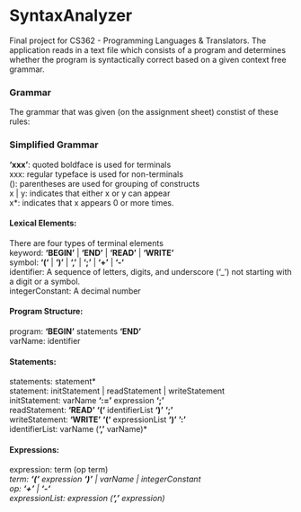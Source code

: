 # SyntaxAnalyzer
Final project for CS362 - Programming Languages &amp; Translators. The application reads in a text file which consists of a program and determines whether the program is syntactically correct based on a given context free grammar.
### Grammar
The grammar that was given (on the assignment sheet) constist of these rules:

### Simplified Grammar

**‘xxx’**: quoted boldface is used for terminals<br>
xxx: regular typeface is used for non-terminals<br>
(): parentheses are used for grouping of constructs<br>
x | y: indicates that either x or y can appear<br>
x*: indicates that x appears 0 or more times.<br>

#### Lexical Elements: <br>
There are four types of terminal elements<br>
keyword: **‘BEGIN’** | **‘END’** | **‘READ’** | **‘WRITE’**<br>
symbol: **‘(‘** | **‘)’** | **‘,’** | **‘;’** | **‘+’** | **‘-‘**<br>
identifier: A sequence of letters, digits, and underscore (‘_’) not starting with a digit or a symbol.<br>
integerConstant: A decimal number<br>

#### Program Structure:<br>
program: **‘BEGIN’** statements **‘END’**<br>
varName: identifier<br>

#### Statements:<br>
statements: statement*<br>
statement:  initStatement | readStatement | writeStatement<br>
initStatement: varName **‘:=’** expression **‘;’**<br>
readStatement: **‘READ’** **‘(‘** identifierList **‘)’** **‘;’**<br>
writeStatement: **‘WRITE’** **‘(‘** expressionList **‘)’** **’:’**<br>
identifierList: varName (**‘,’** varName)*<br>

#### Expressions:<br>
expression: term (op term)*<br>
term: **‘(‘** expression **‘)’** | varName | integerConstant<br>
op: **‘+’** | **‘-‘**<br>
expressionList: expression (**‘,’** expression)*<br>




